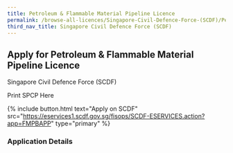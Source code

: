 ```yaml
---
title: Petroleum & Flammable Material Pipeline Licence
permalink: /browse-all-licences/Singapore-Civil-Defence-Force-(SCDF)/Petroleum-&-Flammable-Material-Pipeline-Licence
third_nav_title: Singapore Civil Defence Force (SCDF)
---
```


## Apply for Petroleum & Flammable Material Pipeline Licence

Singapore Civil Defence Force (SCDF)

Print SPCP Here


{% include button.html text="Apply on SCDF" src="https://eservices1.scdf.gov.sg/fisops/SCDF-ESERVICES.action?app=FMPBAPP" type="primary" %}

### Application Details

